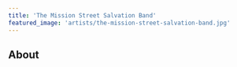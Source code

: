 ```yaml
---
title: 'The Mission Street Salvation Band'
featured_image: 'artists/the-mission-street-salvation-band.jpg'
---
```


## About


